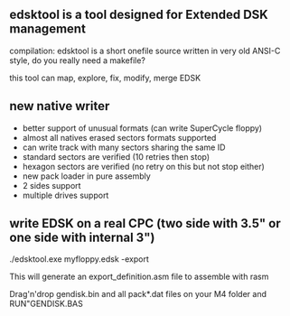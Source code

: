 
## edsktool is a tool designed for Extended DSK management

compilation: edsktool is a short onefile source written in very old ANSI-C style, do you really need a makefile?

this tool can map, explore, fix, modify, merge EDSK

## new native writer
- better support of unusual formats (can write SuperCycle floppy)
- almost all natives erased sectors formats supported
- can write track with many sectors sharing the same ID
- standard sectors are verified (10 retries then stop)
- hexagon sectors are verified (no retry on this but not stop either)
- new pack loader in pure assembly
- 2 sides support
- multiple drives support

## write EDSK on a real CPC (two side with 3.5" or one side with internal 3")

./edsktool.exe myfloppy.edsk -export

This will generate an export\_definition.asm file to assemble with rasm

Drag'n'drop gendisk.bin and all pack\*.dat files on your M4 folder and RUN"GENDISK.BAS


